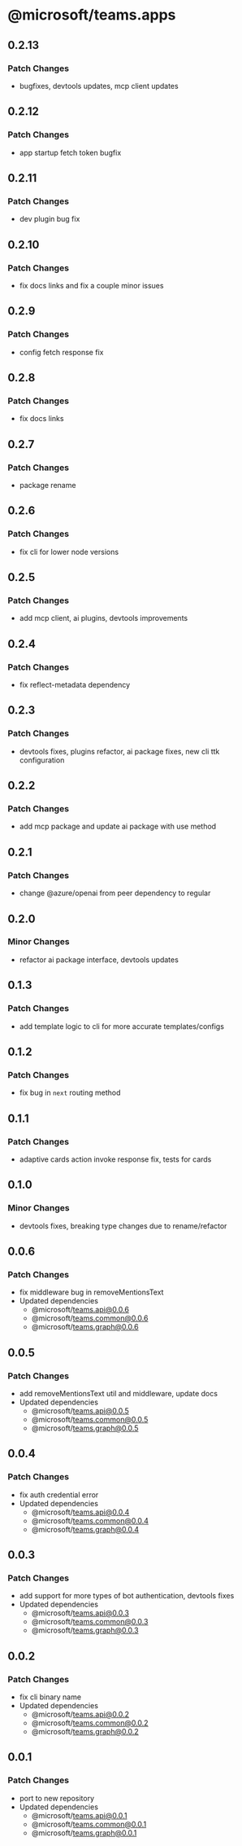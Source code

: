 # @microsoft/teams.apps

## 0.2.13

### Patch Changes

-   bugfixes, devtools updates, mcp client updates

## 0.2.12

### Patch Changes

-   app startup fetch token bugfix

## 0.2.11

### Patch Changes

-   dev plugin bug fix

## 0.2.10

### Patch Changes

-   fix docs links and fix a couple minor issues

## 0.2.9

### Patch Changes

-   config fetch response fix

## 0.2.8

### Patch Changes

-   fix docs links

## 0.2.7

### Patch Changes

-   package rename

## 0.2.6

### Patch Changes

-   fix cli for lower node versions

## 0.2.5

### Patch Changes

-   add mcp client, ai plugins, devtools improvements

## 0.2.4

### Patch Changes

-   fix reflect-metadata dependency

## 0.2.3

### Patch Changes

-   devtools fixes, plugins refactor, ai package fixes, new cli ttk configuration

## 0.2.2

### Patch Changes

-   add mcp package and update ai package with use method

## 0.2.1

### Patch Changes

-   change @azure/openai from peer dependency to regular

## 0.2.0

### Minor Changes

-   refactor ai package interface, devtools updates

## 0.1.3

### Patch Changes

-   add template logic to cli for more accurate templates/configs

## 0.1.2

### Patch Changes

-   fix bug in `next` routing method

## 0.1.1

### Patch Changes

-   adaptive cards action invoke response fix, tests for cards

## 0.1.0

### Minor Changes

-   devtools fixes, breaking type changes due to rename/refactor

## 0.0.6

### Patch Changes

-   fix middleware bug in removeMentionsText
-   Updated dependencies
    -   @microsoft/teams.api@0.0.6
    -   @microsoft/teams.common@0.0.6
    -   @microsoft/teams.graph@0.0.6

## 0.0.5

### Patch Changes

-   add removeMentionsText util and middleware, update docs
-   Updated dependencies
    -   @microsoft/teams.api@0.0.5
    -   @microsoft/teams.common@0.0.5
    -   @microsoft/teams.graph@0.0.5

## 0.0.4

### Patch Changes

-   fix auth credential error
-   Updated dependencies
    -   @microsoft/teams.api@0.0.4
    -   @microsoft/teams.common@0.0.4
    -   @microsoft/teams.graph@0.0.4

## 0.0.3

### Patch Changes

-   add support for more types of bot authentication, devtools fixes
-   Updated dependencies
    -   @microsoft/teams.api@0.0.3
    -   @microsoft/teams.common@0.0.3
    -   @microsoft/teams.graph@0.0.3

## 0.0.2

### Patch Changes

-   fix cli binary name
-   Updated dependencies
    -   @microsoft/teams.api@0.0.2
    -   @microsoft/teams.common@0.0.2
    -   @microsoft/teams.graph@0.0.2

## 0.0.1

### Patch Changes

-   port to new repository
-   Updated dependencies
    -   @microsoft/teams.api@0.0.1
    -   @microsoft/teams.common@0.0.1
    -   @microsoft/teams.graph@0.0.1
